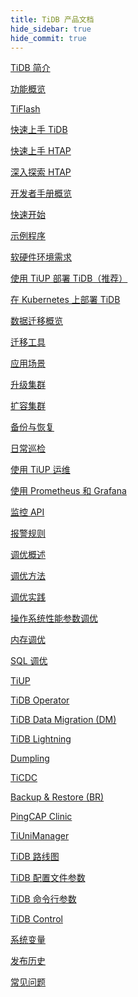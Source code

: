 ```yaml
---
title: TiDB 产品文档
hide_sidebar: true
hide_commit: true
---
```


<LearningPathContainer platform="tidb" title="TiDB" subTitle="TiDB 是 PingCAP 公司自主设计、研发的开源分布式关系型数据库。您可以在这里查看概念介绍、操作指南、应用开发、参考等产品文档。">

<LearningPath label="了解" icon="cloud1">

[TiDB 简介](https://docs.pingcap.com/zh/tidb/v7.2/overview)

[功能概览](https://docs.pingcap.com/zh/tidb/v7.2/basic-features)

[TiFlash](https://docs.pingcap.com/zh/tidb/v7.2/tiflash-overview)

</LearningPath>

<LearningPath label="试用" icon="cloud5">

[快速上手 TiDB](https://docs.pingcap.com/zh/tidb/v7.2/quick-start-with-tidb)

[快速上手 HTAP](https://docs.pingcap.com/zh/tidb/v7.2/quick-start-with-htap)

[深入探索 HTAP](https://docs.pingcap.com/zh/tidb/v7.2/explore-htap)

</LearningPath>

<LearningPath label="开发" icon="doc8">

[开发者手册概览](https://docs.pingcap.com/zh/tidb/v7.2/dev-guide-overview)

[快速开始](https://docs.pingcap.com/zh/tidb/v7.2/dev-guide-build-cluster-in-cloud)

[示例程序](https://docs.pingcap.com/zh/tidb/v7.2/dev-guide-sample-application-spring-boot)

</LearningPath>

<LearningPath label="部署" icon="deploy">

[软硬件环境需求](https://docs.pingcap.com/zh/tidb/v7.2/hardware-and-software-requirements)

[使用 TiUP 部署 TiDB（推荐）](https://docs.pingcap.com/zh/tidb/v7.2/production-deployment-using-tiup)

[在 Kubernetes 上部署 TiDB](https://docs.pingcap.com/zh/tidb-in-kubernetes/stable)

</LearningPath>

<LearningPath label="迁移" icon="cloud3">

[数据迁移概览](https://docs.pingcap.com/zh/tidb/v7.2/migration-overview)

[迁移工具](https://docs.pingcap.com/zh/tidb/v7.2/migration-tools)

[应用场景](https://docs.pingcap.com/zh/tidb/v7.2/migrate-aurora-to-tidb)

</LearningPath>

<LearningPath label="运维" icon="maintain">

[升级集群](https://docs.pingcap.com/zh/tidb/v7.2/upgrade-tidb-using-tiup)

[扩容集群](https://docs.pingcap.com/zh/tidb/v7.2/scale-tidb-using-tiup)

[备份与恢复](https://docs.pingcap.com/zh/tidb/v7.2/backup-and-restore-overview)

[日常巡检](https://docs.pingcap.com/zh/tidb/v7.2/daily-check)

[使用 TiUP 运维](https://docs.pingcap.com/zh/tidb/v7.2/maintain-tidb-using-tiup)

</LearningPath>

<LearningPath label="监控" icon="cloud6">

[使用 Prometheus 和 Grafana](https://docs.pingcap.com/zh/tidb/v7.2/tidb-monitoring-framework)

[监控 API](https://docs.pingcap.com/zh/tidb/v7.2/tidb-monitoring-api)

[报警规则](https://docs.pingcap.com/zh/tidb/v7.2/alert-rules)

</LearningPath>

<LearningPath label="调优" icon="tidb-cloud-tune">

[调优概述](https://docs.pingcap.com/zh/tidb/v7.2/performance-tuning-overview)

[调优方法](https://docs.pingcap.com/zh/tidb/v7.2/performance-tuning-methods)

[调优实践](https://docs.pingcap.com/zh/tidb/v7.2/performance-tuning-practices)

[操作系统性能参数调优](https://docs.pingcap.com/zh/tidb/v7.2/tune-operating-system)

[内存调优](https://docs.pingcap.com/zh/tidb/v7.2/configure-memory-usage)

[SQL 调优](https://docs.pingcap.com/zh/tidb/v7.2/sql-tuning-overview)

</LearningPath>

<LearningPath label="工具" icon="doc7">

[TiUP](https://docs.pingcap.com/zh/tidb/v7.2/tiup-overview)

[TiDB Operator](https://docs.pingcap.com/zh/tidb/v7.2/tidb-operator-overview)

[TiDB Data Migration (DM)](https://docs.pingcap.com/zh/tidb/v7.2/dm-overview)

[TiDB Lightning](https://docs.pingcap.com/zh/tidb/v7.2/tidb-lightning-overview)

[Dumpling](https://docs.pingcap.com/zh/tidb/v7.2/dumpling-overview)

[TiCDC](https://docs.pingcap.com/zh/tidb/v7.2/ticdc-overview)

[Backup & Restore (BR)](https://docs.pingcap.com/zh/tidb/v7.2/backup-and-restore-overview)

[PingCAP Clinic](https://docs.pingcap.com/zh/tidb/v7.2/clinic-introduction)

[TiUniManager](https://docs.pingcap.com/zh/tidb/v7.2/tiunimanager-overview)

</LearningPath>

<LearningPath label="参考" icon="cloud-dev">

[TiDB 路线图](https://docs.pingcap.com/zh/tidb/v7.2/tidb-roadmap)

[TiDB 配置文件参数](https://docs.pingcap.com/zh/tidb/v7.2/tidb-configuration-file)

[TiDB 命令行参数](https://docs.pingcap.com/zh/tidb/v7.2/command-line-flags-for-tidb-configuration)

[TiDB Control](https://docs.pingcap.com/zh/tidb/v7.2/tidb-control)

[系统变量](https://docs.pingcap.com/zh/tidb/v7.2/system-variables)

[发布历史](https://docs.pingcap.com/zh/tidb/v7.2/release-notes)

[常见问题](https://docs.pingcap.com/zh/tidb/v7.2/faq-overview)

</LearningPath>

</LearningPathContainer>
